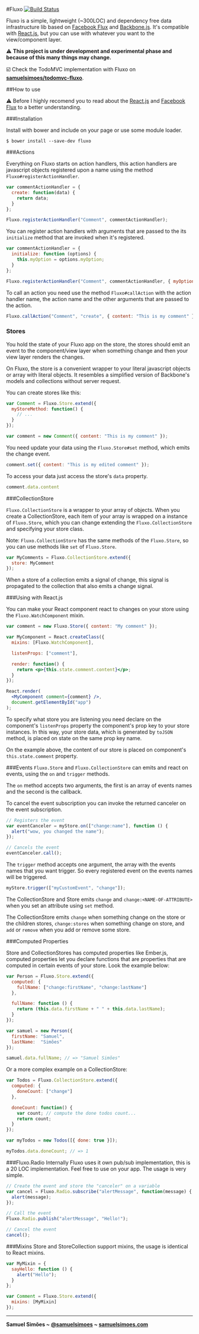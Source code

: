 #Fluxo [![Build Status](https://travis-ci.org/samuelsimoes/fluxo.svg?branch=master)](https://travis-ci.org/samuelsimoes/fluxo)

Fluxo is a simple, lightweight (~300LOC) and dependency free data infrastructure lib based
on [Facebook Flux](https://facebook.github.io/flux) and [Backbone.js](http://backbonejs.org). It's compatible with [React.js](https://facebook.github.io/react), but you can use
with whatever you want to the view/component layer.

:warning: **This project is under development and experimental phase and because
of this many things may change.**

:ballot_box_with_check: Check the TodoMVC implementation with Fluxo on **[samuelsimoes/todomvc-fluxo](https://github.com/samuelsimoes/todomvc-fluxo)**.

##How to use

:warning: Before I highly recomend you to read about the [React.js](https://facebook.github.io/react) and [Facebook Flux](https://facebook.github.io/flux) to a better understanding.

###Installation

Install with bower and include on your page or use some module loader.
```
$ bower install --save-dev fluxo
```

###Actions

Everything on Fluxo starts on action handlers, this action handlers are
javascript objects registered upon a name using the method `Fluxo#registerActionHandler`.

```javascript
var commentActionHandler = {
  create: function(data) {
    return data;
  }
};

Fluxo.registerActionHandler("Comment", commentActionHandler);
```

You can register action handlers with arguments that are passed to the its
`initialize` method that are invoked when it's registered.

```javascript
var commentActionHandler = {
  initialize: function (options) {
    this.myOption = options.myOption;
  }
};

Fluxo.registerActionHandler("Comment", commentActionHandler, { myOption: true });
```

To call an action you need use the method `Fluxo#callAction` with the action
handler name, the action name and the other arguments that are passed to the action.

```javascript
Fluxo.callAction("Comment", "create", { content: "This is my comment" });
```

### Stores

You hold the state of your Fluxo app on the store, the stores should emit an event
to the component/view layer when something change and then your view layer renders the
changes.

On Fluxo, the store is a convenient wrapper to your literal javascript objects or
array with literal objects. It resembles a simplified version of Backbone's models
and collections without server request.

You can create stores like this:

```javascript
var Comment = Fluxo.Store.extend({
  myStoreMethod: function() {
    // ...
  }
});

var comment = new Comment({ content: "This is my comment" });
```

You need update your data using the `Fluxo.Store#set` method, which emits the change
event.

```javascript
comment.set({ content: "This is my edited comment" });
```

To access your data just access the store's `data` property.

```javascript
comment.data.content
```

###CollectionStore

`Fluxo.CollectionStore` is a wrapper to your array of objects. When you create
a CollectionStore, each item of your array is wrapped on a instance of `Fluxo.Store`,
which you can change extending the `Fluxo.CollectionStore` and specifying your
store class.

Note: `Fluxo.CollectionStore` has the same methods of the `Fluxo.Store`, so you
can use methods like `set` of `Fluxo.Store`.

```javascript
var MyComments = Fluxo.CollectionStore.extend({
  store: MyComment
});
```

When a store of a collection emits a signal of change, this signal is propagated
to the collection that also emits a change signal.

###Using with React.js

You can make your React component react to changes on your store using the
`Fluxo.WatchComponent` mixin.

```jsx
var comment = new Fluxo.Store({ content: "My comment" });

var MyComponent = React.createClass({
  mixins: [Fluxo.WatchComponent],

  listenProps: ["comment"],

  render: function() {
    return <p>{this.state.comment.content}</p>;
  }
});

React.render(
  <MyComponent comment={comment} />,
  document.getElementById("app")
);
```

To specify what store you are listening you need declare on the component's
`listenProps` property the component's prop key to your store instances. In this way,
your store data, which is generated by `toJSON` method, is placed on state on
the same prop key name.

On the example above, the content of our store is placed on component's `this.state.comment`
property.

###Events
`Fluxo.Store` and `Fluxo.CollectionStore` can emits and react on events, using the
`on` and `trigger` methods.

The `on` method accepts two arguments, the first is an array of events names
and the second is the callback.

To cancel the event subscription you can invoke the returned canceler on the
event subscription.

```javascript
// Registers the event
var eventCanceler = myStore.on(["change:name"], function () {
  alert("wow, you changed the name");
});

// Cancels the event
eventCanceler.call();
```

The `trigger` method accepts one argument, the array with the events names that
you want trigger. So every registered event on the events names will be triggered.

```javascript
myStore.trigger(["myCustomEvent", "change"]);
```

The CollectionStore and Store emits `change` and `change:<NAME-OF-ATTRIBUTE>` when
you set an attribute using `set` method.

The CollectionStore emits `change` when something change on the store or the children
stores, `change:stores` when something change on store, and `add` or `remove` when
you add or remove some store.

###Computed Properties

Store and CollectionStores has computed properties like Ember.js, computed
properties let you declare functions that are properties that are computed in
certain events of your store. Look the example below:

```javascript
var Person = Fluxo.Store.extend({
  computed: {
    fullName: ["change:firstName", "change:lastName"]
  },

  fullName: function () {
    return (this.data.firstName + " " + this.data.lastName);
  }
});

var samuel = new Person({
  firstName: "Samuel",
  lastName:  "Simões"
});

samuel.data.fullName; // => "Samuel Simões"
```

Or a more complex example on a CollectionStore:

```javascript
var Todos = Fluxo.CollectionStore.extend({
  computed: {
    doneCount: ["change"]
  },

  doneCount: function() {
    var count; // compute the done todos count...
    return count;
  }
});

var myTodos = new Todos([{ done: true }]);

myTodos.data.doneCount; // => 1
```

###Fluxo.Radio
Internally Fluxo uses it own pub/sub implementation, this is a 20 LOC implementation.
Feel free to use on your app. The usage is very simple.

```javascript
// Create the event and store the "canceler" on a variable
var cancel = Fluxo.Radio.subscribe("alertMessage", function(message) {
  alert(message);
});

// Call the event
Fluxo.Radio.publish("alertMessage", "Hello!");

// Cancel the event
cancel();
```

###Mixins
Store and StoreCollection support mixins, the usage is identical to React mixins.

```javascript
var MyMixin = {
  sayHello: function () {
    alert("Hello");
  }
};

var Comment = Fluxo.Store.extend({
  mixins: [MyMixin]
});
```

-----------------------------------------

**Samuel Simões ~ [@samuelsimoes](https://twitter.com/samuelsimoes) ~ [samuelsimoes.com](http://samuelsimoes.com)**
